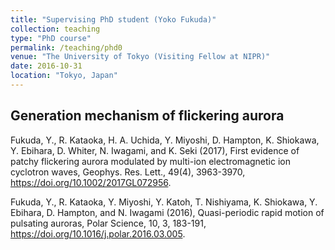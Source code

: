 ```yaml
---
title: "Supervising PhD student (Yoko Fukuda)"
collection: teaching
type: "PhD course"
permalink: /teaching/phd0
venue: "The University of Tokyo (Visiting Fellow at NIPR)"
date: 2016-10-31
location: "Tokyo, Japan"
---
```


Generation mechanism of flickering aurora
----
Fukuda, Y., R. Kataoka, H. A. Uchida, Y. Miyoshi, D. Hampton, K. Shiokawa, Y. Ebihara, D. Whiter, N. Iwagami, and K. Seki (2017), First evidence of patchy flickering aurora modulated by multi-ion electromagnetic ion cyclotron waves, Geophys. Res. Lett., 49(4), 3963-3970, https://doi.org/10.1002/2017GL072956. 

Fukuda, Y., R. Kataoka, Y. Miyoshi, Y. Katoh, T. Nishiyama, K. Shiokawa, Y. Ebihara, D. Hampton, and N. Iwagami (2016), Quasi-periodic rapid motion of pulsating auroras, Polar Science, 10, 3, 183-191, https://doi.org/10.1016/j.polar.2016.03.005.